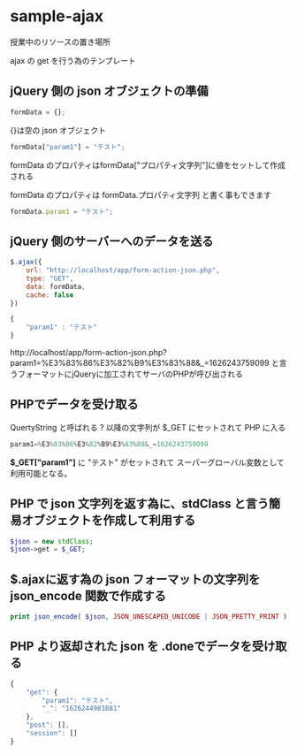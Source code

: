 # sample-ajax
授業中のリソースの置き場所

ajax の get を行う為のテンプレート

## jQuery 側の json オブジェクトの準備

```javascript
formData = {};
```
{}は空の json オブジェクト

```javascript
formData["param1"] = "テスト";
```
formData のプロパティはformData["プロパティ文字列"]に値をセットして作成される

formData のプロパティは formData.プロパティ文字列 と書く事もできます
```javascript
formData.param1 = "テスト";
```

## jQuery 側のサーバーへのデータを送る
```javascript
$.ajax({
    url: "http://localhost/app/form-action-json.php",
    type: "GET",
    data: formData,
    cache: false
})
```

```javascript
{
    "param1" : "テスト"
}
```

http://localhost/app/form-action-json.php?param1=%E3%83%86%E3%82%B9%E3%83%88&_=1626243759099
と言うフォーマットにjQueryに加工されてサーバのPHPが呼び出される

## PHPでデータを受け取る
QuertyString と呼ばれる ? 以降の文字列が $_GET にセットされて PHP に入る

```javascript
param1=%E3%83%86%E3%82%B9%E3%83%88&_=1626243759099
```

<b>$_GET["param1"]</b> に "テスト" がセットされて スーパーグローバル変数として利用可能となる。

## PHP で json 文字列を返す為に、stdClass と言う簡易オブジェクトを作成して利用する

```php
$json = new stdClass;
$json->get = $_GET;
```

## $.ajaxに返す為の json フォーマットの文字列を json_encode 関数で作成する
```php
print json_encode( $json, JSON_UNESCAPED_UNICODE | JSON_PRETTY_PRINT );
```

## PHP より返却された json を .doneでデータを受け取る
```javascript
{
	"get": {
		"param1": "テスト",
		"_": "1626244981881"
	},
	"post": [],
	"session": []
}
```
